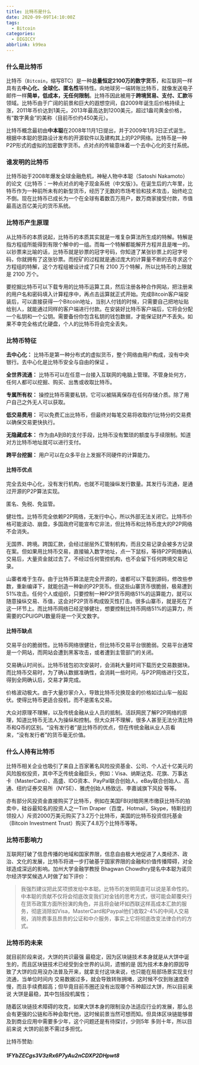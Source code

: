 ```yaml
---
title: 比特币是什么
date: 2020-09-09T14:10:00Z
tags:
  - Bitcoin
categories:
  - DIGICCY
abbrlink: k99ea
---
```


### 什么是比特币

比特币（`Bitcoin`，缩写BTC）是一种**总量恒定2100万的数字货币**，和互联网一样具有去**中心化、全球化、匿名性**等特性。向地球另一端转账比特币，就像发送电子邮件一样**简单，低成本，无任何限制**。比特币因此被用于**跨境贸易、支付、汇款**等领域。比特币由于广阔的前景和巨大的遐想空间，自2009年诞生后价格持续上涨，2011年币价达到1美元，2013年最高达到1200美元，超过1盎司黄金价格，有“数字黄金”的美称（目前币价约450美元）。

比特币概念最初由**中本聪**在2008年11月1日提出，并于2009年1月3日正式诞生。根据中本聪的思路设计发布的开源软件以及建构其上的P2P网络。比特币是一种P2P形式的虚拟的加密数字货币。点对点的传输意味着一个去中心化的支付系统。

<!--more-->

### 谁发明的比特币

比特币始于2008年爆发全球金融危机，神秘人物中本聪（Satoshi Nakamoto）的论文《比特币：一种点对点的电子现金系统（中文版）》。在诞生后的六年里，比特币作为一种前所未有的新型货币，经历了无数的市场考验和技术攻击，始终屹立不倒。现在比特币已成长为一个在全球有着数百万用户，数万商家接受付款，市值最高达百亿美元的货币系统。

### 比特币产生原理

从比特币的本质说起，比特币的本质其实就是一堆复杂算法所生成的特解。特解是指方程组所能得到有限个解中的一组。而每一个特解都能解开方程并且是唯一的。以钞票来比喻的话，比特币就是钞票的冠字号码，你知道了某张钞票上的冠字号码，你就拥有了这张钞票。而挖矿的过程就是通过庞大的计算量不断的去寻求这个方程组的特解，这个方程组被设计成了只有 2100 万个特解，所以比特币的上限就是 2100 万个。

要挖掘比特币可以下载专用的比特币运算工具，然后注册各种合作网站，把注册来的用户名和密码填入计算程序中，再点击运算就正式开始。完成Bitcoin客户端安装后，可以直接获得一个Bitcoin地址，当别人付钱的时候，只需要自己把地址贴给别人，就能通过同样的客户端进行付款。在安装好比特币客户端后，它将会分配一个私钥和一个公钥。需要备份你包含私钥的钱包数据，才能保证财产不丢失。如果不幸完全格式化硬盘，个人的比特币将会完全丢失。

### 比特币特征

**去中心化：** 比特币是第一种分布式的虚拟货币，整个网络由用户构成，没有中央银行。去中心化是比特币安全与自由的保证 。

**全世界流通：** 比特币可以在任意一台接入互联网的电脑上管理。不管身处何方，任何人都可以挖掘、购买、出售或收取比特币。

**专属所有权：** 操控比特币需要私钥，它可以被隔离保存在任何存储介质。除了用户自己之外无人可以获取。

**低交易费用：** 可以免费汇出比特币，但最终对每笔交易将收取约1比特分的交易费以确保交易更快执行。

**无隐藏成本：** 作为由A到B的支付手段，比特币没有繁琐的额度与手续限制。知道对方比特币地址就可以进行支付。

**跨平台挖掘：** 用户可以在众多平台上发掘不同硬件的计算能力。

#### 比特币优点

完全去处中心化，没有发行机构，也就不可能操纵发行数量。其发行与流通，是通过开源的P2P算法实现。

匿名、免税、免监管。

健壮性。比特币完全依赖P2P网络，无发行中心，所以外部无法关闭它。比特币价格可能波动、崩盘，多国政府可能宣布它非法，但比特币和比特币庞大的P2P网络不会消失。

无国界、跨境。跨国汇款，会经过层层外汇管制机构，而且交易记录会被多方记录在案。但如果用比特币交易，直接输入数字地址，点一下鼠标，等待P2P网络确认交易后，大量资金就过去了。不经过任何管控机构，也不会留下任何跨境交易记录。

山寨者难于生存。由于比特币算法是完全开源的，谁都可以下载到源码，修改些参数，重新编译下，就能创造一种新的P2P货币。但这些山寨货币很脆弱，极易遭到51%攻击。任何个人或组织，只要控制一种P2P货币网络51%的运算能力，就可以随意操纵交易、币值，这会对P2P货币构成毁灭性打击。很多山寨币，就是死在了这一环节上。而比特币网络已经足够健壮，想要控制比特币网络51%的运算力，所需要的CPU/GPU数量将是一个天文数字。

#### 比特币缺点

交易平台的脆弱性。比特币网络很健壮，但比特币交易平台很脆弱。交易平台通常是一个网站，而网站会遭到黑客攻击，或者遭到主管部门的关闭。

交易确认时间长。比特币钱包初次安装时，会消耗大量时间下载历史交易数据块。而比特币交易时，为了确认数据准确性，会消耗一些时间，与P2P网络进行交互，得到全网确认后，交易才算完成。

价格波动极大。由于大量炒家介入，导致比特币兑换现金的价格如过山车一般起伏。使得比特币更适合投机，而不是匿名交易。

大众对原理不理解，以及传统金融从业人员的抵制。活跃网民了解P2P网络的原理，知道比特币无法人为操纵和控制。但大众并不理解，很多人甚至无法分清比特币和Q币的区别。“没有发行者”是比特币的优点，但在传统金融从业人员看来，“没有发行者”的货币毫无价值。

### 什么人持有比特币

比特币相关企业也吸引了来自上百家著名风险投资基金、公司、个人近十亿美元的风险股权投资，其中不乏传统金融巨头，例如：Visa、纳斯达克、花旗、万事达卡（MasterCard）、高盛、IDG资本、PayPal联合创始人，eBay联合创始人、高通、纽约证券交易所（NYSE）、雅虎创始人杨致远、李嘉诚旗下风投 等等。

亦有部分风投资金直接购买了比特币，例如在美国FBI对暗网黑市缴获比特币的拍卖中，硅谷最知名的投资人之一Tim Draper（百度，Hotmail，Skype，特斯拉的领投人）斥资2000万美元购买了3.2万个比特币，美国的比特币投资信托基金（Bitcoin Investment Trust）购买了4.8万个比特币等等。

### 比特币影响力

互联网打破了信息传播的地域和国家界限，信息自由极大地促进了人类经济、政治、文化的发展，比特币将进一步打破基于国家界限的金融和价值传播障碍，对全球造成深远的影响。加州大学金融学教授 Bhagwan Chowdhry提名中本聪为诺贝尔经济学奖候选人时做了如下评价：

> 我强烈建议把此奖项颁发给中本聪。比特币的发明简直可以说是革命性的。中本聪的贡献不仅将会彻底改变我们对金钱的思考方式，很可能会颠覆央行在货币政策方面所扮演的角色，并且将会破坏如西联这样高成本汇款的服务，彻底消除如Visa，MasterCard和Paypal他们收取2-4%的中间人交易税，消除费事且昂贵的公证和中介服务，事实上它将彻底改变法律合约的方式。

### 比特币的未来

就目前阶段来说，大饼的共识最强 最稳定，因为区块链技术本身就是从大饼中诞生的，而且区块链技术已经受到全世界的认同，遗憾的是 因为技术本身的原因导致了大饼的应用没办法普及开来，就拿支付这块来说，也只能在局部场景实现支付流通，当单位时间内 交易数据过多，就会导致转账拥堵，这时候不仅到账速度奇慢，而且手续费超高；但毕竟目前币圈还没有出现哪个币种超过大饼，所以目前来说 大饼是最稳，其中包括投机属性；

随着区块链技术障碍的攻克，如果大饼本身的限制没办法适应行业的发展，那么总会有更强的公链和币种会取代他，这时候前景当然可想而知。但具体区块链能够普及到商业应用中需要多少年，这个问题还是有待探讨，少则5年 多则十年，所以目前来说 大饼的前景不需过多担忧。

比特币赞助:

##### 1FYbZECgs3V3zRx6P7yAu2nCDXP2DHpwt8
